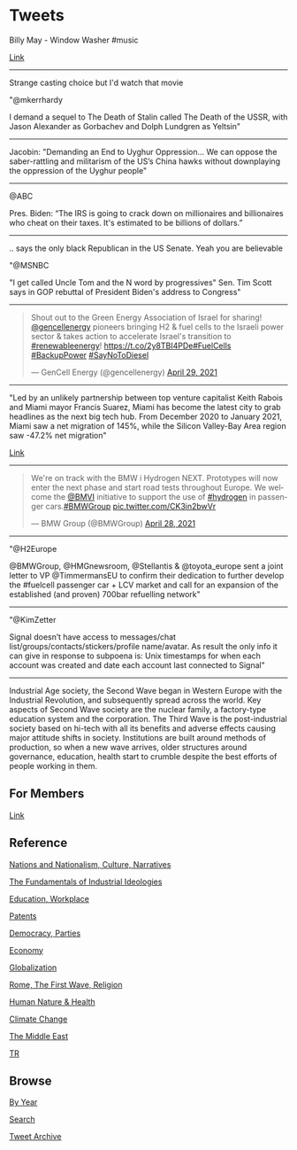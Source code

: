 # Tweets

Billy May - Window Washer \#music

[Link](https://youtu.be/13xUU9GbMFc)

---

Strange casting choice but I'd watch that movie

"@mkerrhardy

I demand a sequel to The Death of Stalin called The Death of the USSR,
with Jason Alexander as Gorbachev and Dolph Lundgren as Yeltsin"

---

Jacobin: "Demanding an End to Uyghur Oppression... We can oppose the
saber-rattling and militarism of the US’s China hawks without
downplaying the oppression of the Uyghur people"

---

@ABC

Pres. Biden: “The IRS is going to crack down on millionaires and
billionaires who cheat on their taxes. It's estimated to be billions
of dollars.”

---

.. says the only black Republican in the US Senate. Yeah you are
believable

"@MSNBC

"I get called Uncle Tom and the N word by progressives" Sen. Tim Scott
says in GOP rebuttal of President Biden's address to Congress"

---

<blockquote class="twitter-tweet"><p lang="en" dir="ltr">Shout out to the Green Energy Association of Israel for sharing! <a href="https://twitter.com/gencellenergy?ref_src=twsrc%5Etfw">@gencellenergy</a> pioneers bringing H2 &amp; fuel cells to the Israeli power sector &amp; takes action to accelerate Israel&#39;s transition to <a href="https://twitter.com/hashtag/renewableenergy?src=hash&amp;ref_src=twsrc%5Etfw">#renewableenergy</a>! <a href="https://t.co/2y8TBI4PDe">https://t.co/2y8TBI4PDe</a><a href="https://twitter.com/hashtag/FuelCells?src=hash&amp;ref_src=twsrc%5Etfw">#FuelCells</a> <a href="https://twitter.com/hashtag/BackupPower?src=hash&amp;ref_src=twsrc%5Etfw">#BackupPower</a> <a href="https://twitter.com/hashtag/SayNoToDiesel?src=hash&amp;ref_src=twsrc%5Etfw">#SayNoToDiesel</a></p>&mdash; GenCell Energy (@gencellenergy) <a href="https://twitter.com/gencellenergy/status/1387750763800182788?ref_src=twsrc%5Etfw">April 29, 2021</a></blockquote> <script async src="https://platform.twitter.com/widgets.js" charset="utf-8"></script>

---


"Led by an unlikely partnership between top venture capitalist Keith
Rabois and Miami mayor Francis Suarez, Miami has become the latest
city to grab headlines as the next big tech hub. From December 2020 to
January 2021, Miami saw a net migration of 145%, while the Silicon
Valley-Bay Area region saw -47.2% net migration"

[Link](https://www.movebuddha.com/blog/silicon-valley-miami-migration/)

---

<blockquote class="twitter-tweet"><p lang="en" dir="ltr">We&#39;re on track with the BMW i Hydrogen NEXT. Prototypes will now enter the next phase and start road tests throughout Europe. We welcome the <a href="https://twitter.com/BMVI?ref_src=twsrc%5Etfw">@BMVI</a> initiative to support the use of <a href="https://twitter.com/hashtag/hydrogen?src=hash&amp;ref_src=twsrc%5Etfw">#hydrogen</a> in passenger cars.<a href="https://twitter.com/hashtag/BMWGroup?src=hash&amp;ref_src=twsrc%5Etfw">#BMWGroup</a> <a href="https://t.co/CK3in2bwVr">pic.twitter.com/CK3in2bwVr</a></p>&mdash; BMW Group (@BMWGroup) <a href="https://twitter.com/BMWGroup/status/1387360955567382528?ref_src=twsrc%5Etfw">April 28, 2021</a></blockquote> <script async src="https://platform.twitter.com/widgets.js" charset="utf-8"></script>

---

"@H2Europe

@BMWGroup, @HMGnewsroom, @Stellantis & @toyota_europe sent a joint
letter to VP @TimmermansEU to confirm their dedication to further
develop the \#fuelcell passenger car + LCV market and call for an
expansion of the established (and proven) 700bar refuelling
network"

----

"@KimZetter

Signal doesn’t have access to messages/chat
list/groups/contacts/stickers/profile name/avatar. As result the only
info it can give in response to subpoena is: Unix timestamps for when
each account was created and date each account last connected to
Signal"

---

Industrial Age society, the Second Wave began in Western Europe with
the Industrial Revolution, and subsequently spread across the
world. Key aspects of Second Wave society are the nuclear family, a
factory-type education system and the corporation. The Third Wave is
the post-industrial society based on hi-tech with all its benefits and
adverse effects causing major attitude shifts in society. Institutions
are built around methods of production, so when a new wave arrives,
older structures around governance, education, health start to crumble
despite the best efforts of people working in them.

## For Members

[Link](https://thirdwave-members.herokuapp.com)

## Reference

[Nations and Nationalism, Culture, Narratives](/2013/02/nations-and-nationalism.md)

[The Fundamentals of Industrial Ideologies](/2011/04/fundamentals-of-industrial-ideologies.md)

[Education, Workplace](2017/09/education-workplace.md)

[Patents](/2018/09/patents.md)

[Democracy, Parties](/2016/11/democracy.md)

[Economy](/2018/05/economy.md)

[Globalization](/2018/09/globalization.md)

[Rome, The First Wave, Religion](/2017/12/rome.md)

[Human Nature & Health](/2020/07/human-nature.md)

[Climate Change](/2018/12/climate.md)

[The Middle East](/2019/07/middleeast.md)

[TR](../tr)

## Browse

[By Year](years.md)

[Search](search.html)

[Tweet Archive](/tweets/README.md)


